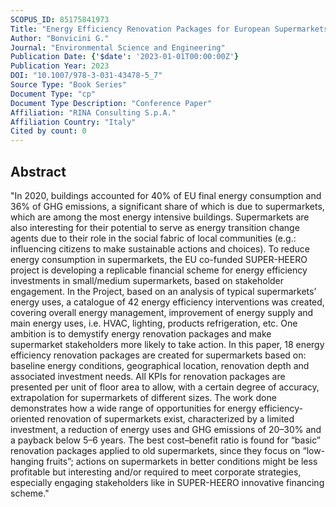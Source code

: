 ```yaml
---
SCOPUS_ID: 85175841973
Title: "Energy Efficiency Renovation Packages for European Supermarkets: The Experience of SUPER-HEERO Project"
Author: "Bonvicini G."
Journal: "Environmental Science and Engineering"
Publication Date: {'$date': '2023-01-01T00:00:00Z'}
Publication Year: 2023
DOI: "10.1007/978-3-031-43478-5_7"
Source Type: "Book Series"
Document Type: "cp"
Document Type Description: "Conference Paper"
Affiliation: "RINA Consulting S.p.A."
Affiliation Country: "Italy"
Cited by count: 0
---
```


## Abstract
"In 2020, buildings accounted for 40% of EU final energy consumption and 36% of GHG emissions, a significant share of which is due to supermarkets, which are among the most energy intensive buildings. Supermarkets are also interesting for their potential to serve as energy transition change agents due to their role in the social fabric of local communities (e.g.: influencing citizens to make sustainable actions and choices). To reduce energy consumption in supermarkets, the EU co-funded SUPER-HEERO project is developing a replicable financial scheme for energy efficiency investments in small/medium supermarkets, based on stakeholder engagement. In the Project, based on an analysis of typical supermarkets’ energy uses, a catalogue of 42 energy efficiency interventions was created, covering overall energy management, improvement of energy supply and main energy uses, i.e. HVAC, lighting, products refrigeration, etc. One ambition is to demystify energy renovation packages and make supermarket stakeholders more likely to take action. In this paper, 18 energy efficiency renovation packages are created for supermarkets based on: baseline energy conditions, geographical location, renovation depth and associated investment needs. All KPIs for renovation packages are presented per unit of floor area to allow, with a certain degree of accuracy, extrapolation for supermarkets of different sizes. The work done demonstrates how a wide range of opportunities for energy efficiency-oriented renovation of supermarkets exist, characterized by a limited investment, a reduction of energy uses and GHG emissions of 20–30% and a payback below 5–6 years. The best cost–benefit ratio is found for “basic” renovation packages applied to old supermarkets, since they focus on “low-hanging fruits”; actions on supermarkets in better conditions might be less profitable but interesting and/or required to meet corporate strategies, especially engaging stakeholders like in SUPER-HEERO innovative financing scheme."
